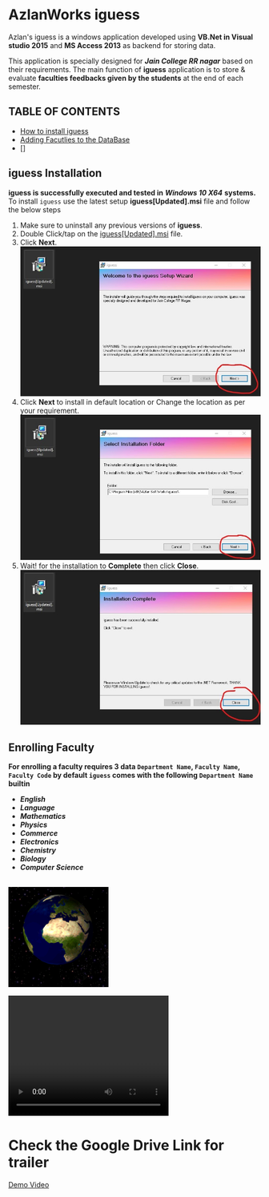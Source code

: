 # AzlanWorks iguess
Azlan's iguess is a windows application developed using **VB.Net in Visual studio 2015** and **MS Access 2013** as backend for storing data.

This application is specially designed for ***Jain College RR nagar*** based on their requirements. The main function of **iguess** application is to store & evaluate **faculties feedbacks given by the students** at the end of each semester.

## TABLE OF CONTENTS
- [How to install iguess](#iguess-Installation)
- [Adding Facutlies to the DataBase](#Enrolling-faculty)
- []

## **iguess Installation**
**iguess is successfully executed and tested in** ***Windows 10 X64*** **systems.**
To install `iguess` use the latest setup **iguess[Updated].msi** file and follow the below steps
1) Make sure to uninstall any previous versions of **iguess**.
2) Double Click/tap on the  <a href="https://drive.google.com/open?id=1thkxr0x78PnCjXHW9yMgy8Fuf903bMFr">iguess[Updated].msi</a>  file.
3) Click **Next**.
<br><img src="/img_Install/1.jpg"></br>
4) Click **Next** to install in default location or Change the location as per your requirement.
<br><img src="/img_Install/2.jpg"></br>
5) Wait! for the installation to **Complete** then click **Close**.
<br><img src="/img_Install/3.jpg"></br>


## **Enrolling Faculty**
**For enrolling a faculty requires 3 data `Department Name`, `Faculty Name`, `Faculty Code` by default `iguess` comes with the following `Department Name` builtin**
- ***English***
- ***Language***
- ***Mathematics***
- ***Physics***
- ***Commerce***
- ***Electronics***
- ***Chemistry***
- ***Biology***
- ***Computer Science***

<br><img src="/img_fact/xx.gif"></br>

<video width="320" height="240" controls>
  <source src="ipl.mp4" type="video/mp4">
  <source src="ipl.ogg" type="video/ogg">
Your browser does not support the video tag.
</video> 

# Check the Google Drive Link for trailer
<a href="https://drive.google.com/open?id=1pEvrY4hNTpHkFYNwvvW5KfqbUX-YltaV">Demo Video</a>
